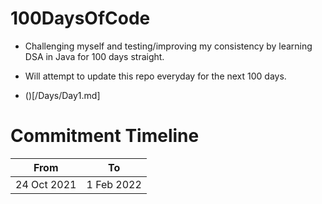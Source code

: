 # 100DaysOfCode

- Challenging myself and testing/improving my consistency by learning DSA in Java for 100 days straight.

- Will attempt to update this repo everyday for the next 100 days.

- ()[/Days/Day1.md]

# Commitment Timeline

| From | To |
|---|---|
| 24 Oct 2021 | 1 Feb 2022 |
